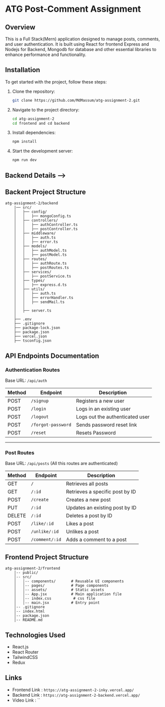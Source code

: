 
# ATG Post-Comment Assignment

## Overview
This is a Full Stack(Mern) application designed to manage posts, comments, and user authentication. It is built using React for frontend Express and Nodejs for Backend, Mongodb for database and other essential libraries to enhance performance and functionality.


## Installation
To get started with the project, follow these steps:

1. Clone the repository:
   ```sh
   git clone https://github.com/MdMassum/atg-assignment-2.git
   ```
2. Navigate to the project directory:
   ```sh
   cd atg-assignment-2
   cd frontend and cd backend
   ```
3. Install dependencies:
   ```sh
   npm install
   ```
4. Start the development server:
   ```sh
   npm run dev
   ```

## Backend Details -->

## Backent Project Structure
```
atg-assignment-2/backend
    |── src/
    │   ├── config/
    │   │   ├── mongoConfig.ts
    │   ├── controllers/
    │   │   ├── authController.ts
    │   │   ├── postController.ts
    │   ├── middleware/
    │   │   ├── auth.ts
    │   │   ├── error.ts
    │   ├── models/
    │   │   ├── authModel.ts
    │   │   ├── postModel.ts
    │   ├── routes/
    │   │   ├── authRoute.ts
    │   │   ├── postRoutes.ts
    │   ├── services/
    │   │   ├── postService.ts
    │   ├── types/
    │   │   ├── express.d.ts
    │   ├── utils/
    │   │   ├── auth.ts
    │   │   ├── errorHandler.ts
    │   │   ├── sendMail.ts
    │   │ 
    │   ├── server.ts
    │
    ├── .env
    ├── .gitignore
    ├── package-lock.json
    ├── package.json
    ├── vercel.json
    ├── tsconfig.json
```

## API Endpoints Documentation

### Authentication Routes

Base URL: `/api/auth`

| Method | Endpoint           | Description                    |
|--------|--------------------|--------------------------------|
| POST   | `/signup`          | Registers a new user           |
| POST   | `/login`           | Logs in an existing user       |
| POST   | `/logout`          | Logs out the authenticated user|
| POST   | `/forgot-password` | Sends password reset link      |
| POST   | `/reset`           | Resets Password                |

---

### Post Routes

Base URL: `/api/posts`   (All this routes are authenticated)

| Method | Endpoint       | Description                         |
|--------|----------------|-------------------------------------|
| GET    | `/`            | Retrieves all posts                 |
| GET    | `/:id`         | Retrieves a specific post by ID     |
| POST   | `/create`      | Creates a new post                  |
| PUT    | `/:id`         | Updates an existing post by ID      |
| DELETE | `/:id`         | Deletes a post by ID                |
| POST   | `/like/:id`    | Likes a post                        |
| POST   | `/unlike/:id`  | Unlikes a post                      |
| POST   | `/comment/:id` | Adds a comment to a post            |


## Frontend Project Structure
```
atg-assignment-2/frontend
    │-- public/
    │-- src/
    │   │-- components/       # Reusable UI components
    │   │-- pages/            # Page components
    │   │-- assets/           # Static assets
    │   │-- App.jsx           # Main application file
    │   │-- index.css          # css file
    │   │-- main.jsx          # Entry point
    │-- .gitignore
    │-- index.html
    │-- package.json
    │-- README.md
```
## Technologies Used
- React.js
- React Router
- TailwindCSS
- Redux

## Links

- Frontend Link : `https://atg-assignment-2-inky.vercel.app/`
- Backend Link : `https://atg-assignment-2-backend.vercel.app/`
- Video Link : ``

